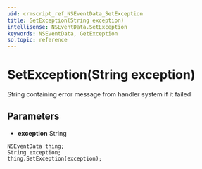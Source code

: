 ```yaml
---
uid: crmscript_ref_NSEventData_SetException
title: SetException(String exception)
intellisense: NSEventData.SetException
keywords: NSEventData, GetException
so.topic: reference
---
```


# SetException(String exception)

String containing error message from handler system if it failed

## Parameters

* **exception** String

```crmscript
NSEventData thing;
String exception;
thing.SetException(exception);
```


